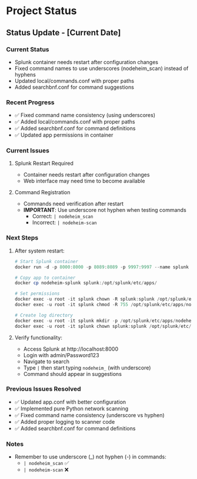 # Project Status

## Status Update - [Current Date]

### Current Status
- Splunk container needs restart after configuration changes
- Fixed command names to use underscores (nodeheim_scan) instead of hyphens
- Updated local/commands.conf with proper paths
- Added searchbnf.conf for command suggestions

### Recent Progress
- ✅ Fixed command name consistency (using underscores)
- ✅ Added local/commands.conf with proper paths
- ✅ Added searchbnf.conf for command definitions
- ✅ Updated app permissions in container

### Current Issues
1. Splunk Restart Required
   - Container needs restart after configuration changes
   - Web interface may need time to become available

2. Command Registration
   - Commands need verification after restart
   - **IMPORTANT**: Use underscore not hyphen when testing commands
     - Correct: `| nodeheim_scan`
     - Incorrect: `| nodeheim-scan`

### Next Steps
1. After system restart:
   ```powershell
   # Start Splunk container
   docker run -d -p 8000:8000 -p 8089:8089 -p 9997:9997 --name splunk -e "SPLUNK_START_ARGS=--accept-license" -e "SPLUNK_PASSWORD=Password123" splunk/splunk:latest
   
   # Copy app to container
   docker cp nodeheim-splunk splunk:/opt/splunk/etc/apps/
   
   # Set permissions
   docker exec -u root -it splunk chown -R splunk:splunk /opt/splunk/etc/apps/nodeheim-splunk
   docker exec -u root -it splunk chmod -R 755 /opt/splunk/etc/apps/nodeheim-splunk/bin
   
   # Create log directory
   docker exec -u root -it splunk mkdir -p /opt/splunk/etc/apps/nodeheim-splunk/var/log
   docker exec -u root -it splunk chown splunk:splunk /opt/splunk/etc/apps/nodeheim-splunk/var/log
   ```

2. Verify functionality:
   - Access Splunk at http://localhost:8000
   - Login with admin/Password123
   - Navigate to search
   - Type `|` then start typing `nodeheim_` (with underscore)
   - Command should appear in suggestions

### Previous Issues Resolved
- ✅ Updated app.conf with better configuration
- ✅ Implemented pure Python network scanning
- ✅ Fixed command name consistency (underscore vs hyphen)
- ✅ Added proper logging to scanner code
- ✅ Added searchbnf.conf for command definitions

### Notes
- Remember to use underscore (_) not hyphen (-) in commands:
  - `| nodeheim_scan` ✅
  - `| nodeheim-scan` ❌